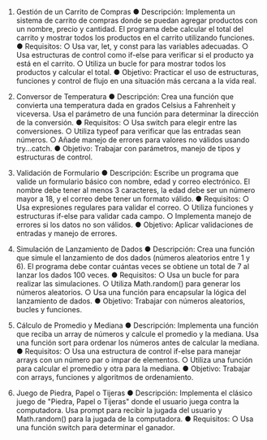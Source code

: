 1. Gestión de un Carrito de Compras
● Descripción: Implementa un sistema de carrito de compras donde se puedan agregar productos con un nombre, precio y cantidad. El programa debe calcular el total del 
carrito y mostrar todos los productos en el carrito utilizando funciones.
● Requisitos:
    ○ Usa var, let, y const para las variables adecuadas.
    ○ Usa estructuras de control como if-else para verificar si el producto ya está en el carrito.
    ○ Utiliza un bucle for para mostrar todos los productos y calcular el total.
● Objetivo: Practicar el uso de estructuras, funciones y control de flujo en una situación más cercana a la vida real.

2. Conversor de Temperatura
● Descripción: Crea una función que convierta una temperatura dada en grados Celsius a Fahrenheit y viceversa. Usa el parámetro de una función para determinar la dirección 
de la conversión.
● Requisitos:
    ○ Usa switch para elegir entre las conversiones.
    ○ Utiliza typeof para verificar que las entradas sean números.
    ○ Añade manejo de errores para valores no válidos usando try...catch.
● Objetivo: Trabajar con parámetros, manejo de tipos y estructuras de control.

3. Validación de Formulario
● Descripción: Escribe un programa que valide un formulario básico con nombre, edad y correo electrónico. El nombre debe tener al menos 3 caracteres, la edad debe ser un 
número mayor a 18, y el correo debe tener un formato válido.
● Requisitos:
    ○ Usa expresiones regulares para validar el correo.
    ○ Utiliza funciones y estructuras if-else para validar cada campo.
    ○ Implementa manejo de errores si los datos no son válidos.
● Objetivo: Aplicar validaciones de entradas y manejo de errores.

4. Simulación de Lanzamiento de Dados
● Descripción: Crea una función que simule el lanzamiento de dos dados (números aleatorios entre 1 y 6). 
El programa debe contar cuántas veces se obtiene un total de 7 al lanzar los dados 100 veces.
● Requisitos:
    ○ Usa un bucle for para realizar las simulaciones.
    ○ Utiliza Math.random() para generar los números aleatorios.
    ○ Usa una función para encapsular la lógica del lanzamiento de dados.
● Objetivo: Trabajar con números aleatorios, bucles y funciones.

5. Cálculo de Promedio y Mediana
● Descripción: Implementa una función que reciba un array de números y calcule el promedio y la mediana. Usa una función sort para ordenar los números antes de calcular la mediana.
● Requisitos:
    ○ Usa una estructura de control if-else para manejar arrays con un número par o impar de elementos.
    ○ Utiliza una función para calcular el promedio y otra para la mediana.
● Objetivo: Trabajar con arrays, funciones y algoritmos de ordenamiento.

6. Juego de Piedra, Papel o Tijeras
● Descripción: Implementa el clásico juego de "Piedra, Papel o Tijeras" donde el usuario juega contra la computadora. Usa prompt para recibir la jugada del usuario y Math.random() 
para la jugada de la computadora.
● Requisitos:
    ○ Usa una función switch para determinar el ganador.